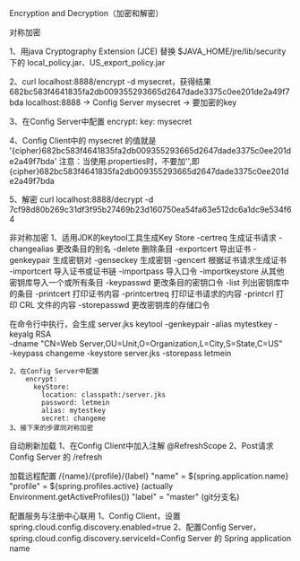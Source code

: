 Encryption and Decryption（加密和解密）

对称加密

1、用java Cryptography Extension (JCE) 替换
$JAVA_HOME/jre/lib/security下的 local_policy.jar、US_export_policy.jar

2、curl localhost:8888/encrypt -d mysecret，获得结果 682bc583f4641835fa2db009355293665d2647dade3375c0ee201de2a49f7bda
	localhost:8888 -> Config Server
	mysecret -> 要加密的key

3、在Config Server中配置
	encrypt:
	  key: mysecret
	  
4、Config Client中的 mysecret 的值就是 '{cipher}682bc583f4641835fa2db009355293665d2647dade3375c0ee201de2a49f7bda'
	注意：当使用.properties时，不要加'',即 {cipher}682bc583f4641835fa2db009355293665d2647dade3375c0ee201de2a49f7bda

5、解密
	curl localhost:8888/decrypt -d 7cf98d80b269c31df3f95b27469b23d160750ea54fa63e512dc6a1dc9e534f64

非对称加密
	1、适用JDK的keytool工具生成Key Store
		 -certreq            生成证书请求
		 -changealias        更改条目的别名
		 -delete             删除条目
		 -exportcert         导出证书
		 -genkeypair         生成密钥对
		 -genseckey          生成密钥
		 -gencert            根据证书请求生成证书
		 -importcert         导入证书或证书链
		 -importpass         导入口令
		 -importkeystore     从其他密钥库导入一个或所有条目
		 -keypasswd          更改条目的密钥口令
		 -list               列出密钥库中的条目
		 -printcert          打印证书内容
		 -printcertreq       打印证书请求的内容
		 -printcrl           打印 CRL 文件的内容
		 -storepasswd        更改密钥库的存储口令

在命令行中执行，会生成 server.jks
keytool -genkeypair -alias mytestkey -keyalg RSA \
  -dname "CN=Web Server,OU=Unit,O=Organization,L=City,S=State,C=US" \
  -keypass changeme -keystore server.jks -storepass letmein
  	
  	2、在Config Server中配置
	  	encrypt:
		  keyStore:
		    location: classpath:/server.jks
		    password: letmein
		    alias: mytestkey
		    secret: changeme
	3、接下来的步骤同对称加密

自动刷新加载
	1、在Config Client中加入注解 @RefreshScope
	2、Post请求 Config Server 的 /refresh

加载远程配置
	/{name}/{profile}/{label}
	"name" = ${spring.application.name}
	"profile" = ${spring.profiles.active} (actually Environment.getActiveProfiles())
	"label" = "master" (git分支名)
	
配置服务与注册中心联用
	1、Config Client，设置 spring.cloud.config.discovery.enabled=true
	2、配置Config Server，spring.cloud.config.discovery.serviceId=Config Server 的 Spring application name
